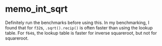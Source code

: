 # memo_int_sqrt

Definitely run the benchmarks before using this. In my benchmarking, I found that for `f32`s, `.sqrt().recip()` is often
faster than using the lookup table. For `f64`s, the lookup table is faster for inverse squareroot, but not for squareroot.
